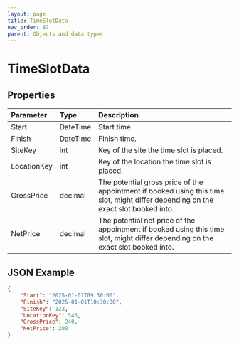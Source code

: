 ```yaml
---
layout: page
title: TimeSlotData
nav_order: 87
parent: Objects and data types
---
```


# TimeSlotData

## Properties

| Parameter | Type   | Description                                                 |
|:----------|:-------|:------------------------------------------------------------|
| Start | DateTime | Start time. |
| Finish | DateTime | Finish time. |
| SiteKey | int | Key of the site the time slot is placed. |
| LocationKey | int | Key of the location the time slot is placed. |
| GrossPrice | decimal | The potential gross price of the appointment if booked using this time slot, might differ depending on the exact slot booked into. |
| NetPrice | decimal | The potential net price of the appointment if booked using this time slot, might differ depending on the exact slot booked into. |

## JSON Example

```json
{
    "Start": "2025-01-01T09:30:00",
    "Finish": "2025-01-01T10:30:00",
    "SiteKey": 123,
    "LocationKey": 546,
    "GrossPrice": 240,
    "NetPrice": 200
}
```
